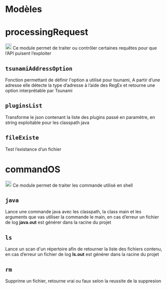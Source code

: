 # Modèles

# processingRequest

<aside>
<img src="https://www.notion.so/icons/info-alternate_blue.svg" alt="https://www.notion.so/icons/info-alternate_blue.svg" width="20px" /> Ce module permet de traiter ou contrôler certaines requêtes pour que l’API puisent l’exploiter

</aside>

## `tsunamiAddressOption`

Fonction permettant de définir l'option a utilisé pour tsunami, A partir d’une adresse elle détecte la type d’adresse à l’aide des RegEx et retourne une option interprétable par Tsunami

## `pluginsList`

Transforme le json contenant la liste des plugins passé en paramètre, en string exploitable pour les classpath java

## `fileExiste`

Test l’existance d’un fichier 

# commandOS

<aside>
<img src="https://www.notion.so/icons/info-alternate_blue.svg" alt="https://www.notion.so/icons/info-alternate_blue.svg" width="20px" /> Ce module permet de traiter les commande utilisé en shell

</aside>

## `java`

Lance une commande java avec les classpath, la class main et les arguments que vas utiliser la commande le main, en cas d’erreur un fichier de log **java.out** est générer dans la racine du projet

## `ls`

Lance un scan d'un répertoire afin de retourner la liste des fichiers contenu, en cas d’erreur un fichier de log **ls.out** est générer dans la racine du projet

## `rm`

Supprime un fichier, retourne vrai ou faux selon la reussite de la suppresion
